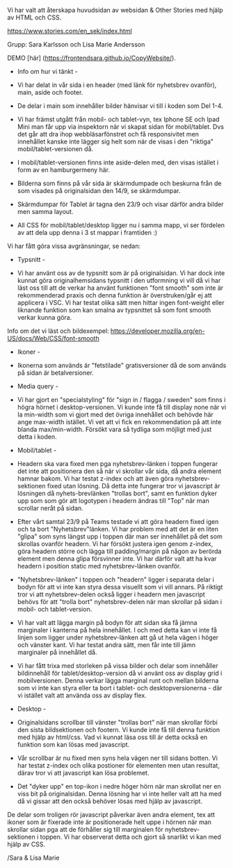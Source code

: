 Vi har valt att återskapa huvudsidan av websidan & Other Stories med hjälp av HTML och CSS.

https://www.stories.com/en_sek/index.html 

Grupp: Sara Karlsson och Lisa Marie Andersson

DEMO [här] (https://frontendsara.github.io/CopyWebsite/).


- Info om hur vi tänkt -

* Vi har delat in vår sida i en header (med länk för nyhetsbrev ovanför), main, aside och footer. 

* De delar i main som innehåller bilder hänvisar vi till i koden som Del 1-4. 

* Vi har främst utgått från mobil- och tablet-vyn, tex Iphone SE och Ipad Mini man får upp via inspektorn när vi skapat sidan för mobil/tablet. Dvs det går att dra ihop webbläsarfönstret och få responsivitet men innehållet kanske inte lägger sig helt som när de visas i den "riktiga" mobil/tablet-versionen då. 

* I mobil/tablet-versionen finns inte aside-delen med, den visas istället i form av en hamburgermeny    här. 

* Bilderna som finns på vår sida är skärmdumpade och beskurna från de som visades på originalsidan den 
14/9, se skärmdumpar. 

* Skärmdumpar för Tablet är tagna den 23/9 och visar därför andra bilder men samma layout. 

* All CSS för mobil/tablet/desktop ligger nu i samma mapp, vi ser fördelen av att dela upp denna i 3 st mappar i framtiden :) 



Vi har fått göra vissa avgränsningar, se nedan:


 - Typsnitt -

* Vi har använt oss av de typsnitt som är på originalsidan. Vi har dock inte kunnat göra originalhemsidans typsnitt i den utformning vi vill då vi har läst oss till att de verkar ha använt funktionen "font smooth" som inte är rekommenderad praxis och denna funktion är överstruken/går ej att applicera i VSC. Vi har testat olika sätt men hittar ingen font-weight eller liknande funktion som kan smalna av typsnittet så som font smooth verkar kunna göra. 

Info om det vi läst och bildexempel: https://developer.mozilla.org/en-US/docs/Web/CSS/font-smooth


- Ikoner - 

* Ikonerna som används är "fetstilade" gratisversioner då de som används på sidan är betalversioner. 


 - Media query - 

 * Vi har gjort en "specialstyling" för "sign in / flagga / sweden" som finns i högra hörnet i desktop-versionen. Vi kunde inte få till display none när vi la min-width som vi gjort med det övriga innehållet och behövde här ange max-width istället. Vi vet att vi fick en rekommendation på att inte blanda max/min-width. Försökt vara så tydliga som möjligt med just detta i koden. 


 - Mobil/tablet - 

* Headern ska vara fixed men pga nyhetsbrev-länken i toppen fungerar det inte att positionera den så när vi skrollar vår sida, då andra element hamnar bakom. Vi har testat z-index och att även göra nyhetsbrev-sektionen fixed utan lösning. Då detta inte fungerar tror vi javascript är lösningen då nyhets-brevlänken "trollas bort", samt en funktion dyker upp som som gör att logotypen i headern ändras till "Top" när man scrollar neråt på sidan. 

* Efter vårt samtal 23/9 på Teams testade vi att göra headern fixed igen och ta bort "Nyhetsbrev"länken. Vi har problem med att det är en liten "glipa" som syns längst upp i toppen där man ser innehållet på det som skrollas ovanför headern. Vi har försökt justera igen genom z-index, göra headern större och lägga till padding/margin på någon av berörda element men denna glipa försvinner inte. Vi har därför valt att ha kvar headern i position static med nyhetsbrev-länken ovanför.  

* "Nyhetsbrev-länken" i toppen och "headern" ligger i separata delar i bodyn för att vi inte kan styra dessa visuellt som vi vill annars. På riktigt tror vi att nyhetsbrev-delen också ligger i headern men javascript behövs för att "trolla bort" nyhetsbrev-delen när man skrollar på sidan i mobil- och tablet-version.

* Vi har valt att lägga margin på bodyn för att sidan ska få jämna marginaler i kanterna på hela innehållet. I och med detta kan vi inte få linjen som ligger under nyhetsbrev-länken att gå ut hela vägen i höger och vänster kant. Vi har testat andra sätt, men får inte till jämn marginaler på innehållet då. 

* Vi har fått trixa med storleken på vissa bilder och delar som innehåller bildinnehåll för tablet/desktop-version då vi använt oss av display grid i mobilversionen. Denna verkar lägga marginal runt och mellan bilderna som vi inte kan styra eller ta bort i tablet- och desktopversionerna - där vi istället valt att använda oss av display flex.


- Desktop -

* Originalsidans scrollbar till vänster "trollas bort" när man skrollar förbi den sista bildsektionen och footern. Vi kunde inte få till denna funktion med hjälp av html/css. Vad vi kunnat läsa oss till är detta också en funktion som kan lösas med javascript.

* Vår scrollbar är nu fixed men syns hela vägen ner till sidans botten. Vi har testat z-index och olika postioner för elementen men utan resultat, därav tror vi att javascript kan lösa problemet.

* Det "dyker upp" en top-ikon i nedre höger hörn när man skrollat ner en viss bit på originalsidan. Denna lösning har vi inte heller valt att ha med då vi gissar att den också behöver lösas med hjälp av javascript.

De delar som troligen rör javascript påverkar även andra element, tex att ikoner som är fixerade inte är positionerade helt uppe i hörnen när man skrollar sidan pga att de förhåller sig till marginalen för nyhetsbrev-sektionen i toppen. Vi har observerat detta och gjort så snarlikt vi kan med hjälp av CSS.

/Sara & Lisa Marie